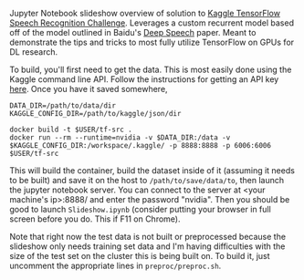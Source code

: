 Jupyter Notebook slideshow overview of solution to <a href="https://www.kaggle.com/c/tensorflow-speech-recognition-challenge">Kaggle TensorFlow Speech Recognition Challenge</a>. Leverages a custom recurrent model based off of the model outlined in Baidu's <a href="https://arxiv.org/abs/1412.5567">Deep Speech</a> paper. Meant to demonstrate the tips and tricks to most fully utilize TensorFlow on GPUs for DL research.

To build, you'll first need to get the data. This is most easily done using the Kaggle command line API. Follow the instructions for getting an API key <a href="https://github.com/Kaggle/kaggle-api">here</a>. Once you have it saved somewhere,

```
DATA_DIR=/path/to/data/dir
KAGGLE_CONFIG_DIR=/path/to/kaggle/json/dir

docker build -t $USER/tf-src .
docker run --rm --runtime=nvidia -v $DATA_DIR:/data -v $KAGGLE_CONFIG_DIR:/workspace/.kaggle/ -p 8888:8888 -p 6006:6006 $USER/tf-src
```
This will build the container, build the dataset inside of it (assuming it needs to be built) and save it on the host to `/path/to/save/data/to`, then launch the jupyter notebook server. You can connect to the server at <your machine's ip>:8888/ and enter the password "nvidia". Then you should be good to launch `Slideshow.ipynb` (consider putting your browser in full screen before you do. This if F11 on Chrome).

Note that right now the test data is not built or preprocessed because the slideshow only needs training set data and I'm having difficulties with the size of the test set on the cluster this is being built on. To build it, just uncomment the appropriate lines in `preproc/preproc.sh`.
